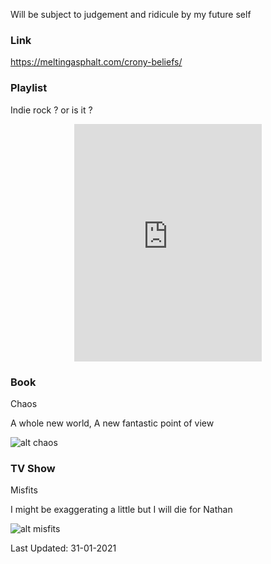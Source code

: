 Will be subject to judgement and ridicule by my future self

### Link

<https://meltingasphalt.com/crony-beliefs/>


### Playlist

Indie rock ? or is it ?

<p align="center"> <iframe src="https://open.spotify.com/embed/playlist/4V6WRqRwqkspi9t0MxuA1s" width="300" height="380" frameborder="0" allowtransparency="true" allow="encrypted-media"></iframe> </p>


### Book

Chaos

A whole new world,
A new fantastic point of view

![alt chaos](https://images-na.ssl-images-amazon.com/images/I/51U0dZE1+jL._SY344_BO1,204,203,200_.jpg)


### TV Show

Misfits

I might be exaggerating a little but I will die for Nathan

![alt misfits](https://i.pinimg.com/originals/f6/df/8a/f6df8a921d0647069f4cf96c80ae0014.jpg)


Last Updated: 31-01-2021